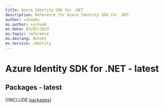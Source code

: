 ```yaml
---
title: Azure Identity SDK for .NET
description: Reference for Azure Identity SDK for .NET
author: schaabs
ms.author: sschaab
ms.data: 03/01/2023
ms.topic: reference
ms.devlang: dotnet
ms.service: identity
---
```

# Azure Identity SDK for .NET - latest
## Packages - latest
[!INCLUDE [packages](identity-index.md)]